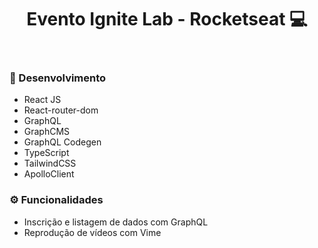 <h1 align='center'>
  Evento Ignite Lab - Rocketseat 💻
</h1>

<p align='center'>
  <img alt='' src='https://global-uploads.webflow.com/61d83a2ebb0ae01ab96e841a/629f88dc97a53624a1b5c110_aplication-ignitelabs%20(1).png'>
</p><p align='center'>
  <img alt='' src='https://drive.google.com/file/d/14nTfxuTqeqjx9p5FniYA9rXV7EdBX0yQ/view?usp=sharing'>
</p>

### 🚀 Desenvolvimento
- React JS
- React-router-dom
- GraphQL
- GraphCMS
- GraphQL Codegen
- TypeScript
- TailwindCSS
- ApolloClient

### ⚙️ Funcionalidades
- Inscrição e listagem de dados com GraphQL
- Reprodução de vídeos com Vime